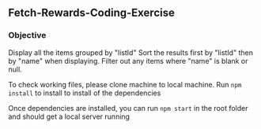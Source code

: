 ## Fetch-Rewards-Coding-Exercise

### Objective 

Display all the items grouped by "listId"
Sort the results first by "listId" then by "name" when displaying.
Filter out any items where "name" is blank or null. 
 
To check working files, please clone machine to local machine. Run `npm install` to install to install of the dependencies

Once dependencies are installed, you can run `npm start` in the root folder and should get a local server running 
